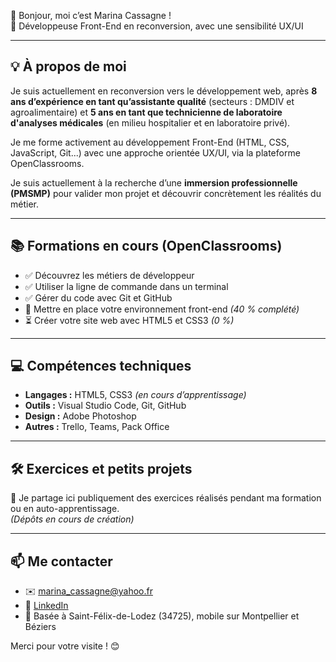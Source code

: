 👋 Bonjour, moi c’est Marina Cassagne !  
🎯 Développeuse Front-End en reconversion, avec une sensibilité UX/UI  

---

## 💡 À propos de moi

Je suis actuellement en reconversion vers le développement web, après **8 ans d’expérience en tant qu’assistante qualité** (secteurs : DMDIV et agroalimentaire) et **5 ans en tant que technicienne de laboratoire d'analyses médicales** (en milieu hospitalier et en laboratoire privé).

Je me forme activement au développement Front-End (HTML, CSS, JavaScript, Git...) avec une approche orientée UX/UI, via la plateforme OpenClassrooms.

Je suis actuellement à la recherche d’une **immersion professionnelle (PMSMP)** pour valider mon projet et découvrir concrètement les réalités du métier.  

---

## 📚 Formations en cours (OpenClassrooms)

- ✅ Découvrez les métiers de développeur  
- ✅ Utiliser la ligne de commande dans un terminal  
- ✅ Gérer du code avec Git et GitHub  
- 🔄 Mettre en place votre environnement front-end *(40 % complété)*  
- ⏳ Créer votre site web avec HTML5 et CSS3 *(0 %)*  

---

## 💻 Compétences techniques

- **Langages :** HTML5, CSS3 *(en cours d’apprentissage)*  
- **Outils :** Visual Studio Code, Git, GitHub  
- **Design :** Adobe Photoshop  
- **Autres :** Trello, Teams, Pack Office

---

## 🛠️ Exercices et petits projets

📌 Je partage ici publiquement des exercices réalisés pendant ma formation ou en auto-apprentissage.  
*(Dépôts en cours de création)*

---

## 📫 Me contacter

- ✉️ marina_cassagne@yahoo.fr  
- 🔗 [LinkedIn](https://www.linkedin.com/in/marina-cassagne/)  
- 📍 Basée à Saint-Félix-de-Lodez (34725), mobile sur Montpellier et Béziers  

Merci pour votre visite ! 😊
